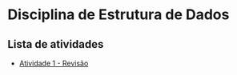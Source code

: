 # Disciplina de Estrutura de Dados

## Lista de atividades

- [Atividade 1 - Revisão](./atividade-1_revisao_/)
